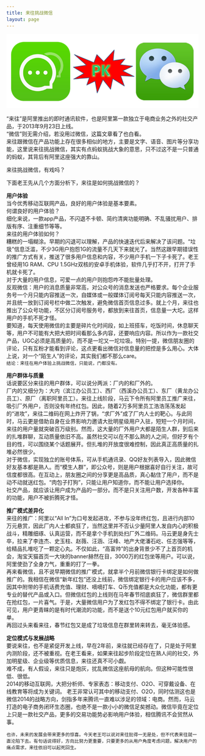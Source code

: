 ```yaml
---
title: 来往挑战微信 
layout: page
---
```


![](/media/images/201402/laiwang_vs_weixin.png)  


“来往”是阿里推出的即时通讯软件，也是阿里第一款独立于电商业务之外的社交产品，于2013年9月23日上线。  
“微信”则无需介绍，若没用过微信，这篇文章看了也白看。  
来往跟微信在产品功能上存在很多相似的地方，主要是文字、语音、图片等分享功能，这里说来往挑战微信，其实有点蚂蚁挑战大象的意思，只不过这不是一只普通的蚂蚁，其背后有阿里这座强大的靠山。  

来往挑战微信，有戏吗？  

下面老王先从几个方面分析下，来往是如何挑战微信的？  

**用户体验**  
当今优秀移动互联网产品，良好的用户体验是基本要素。  
何谓良好的用户体验？  
细化来说，一款app产品，不闪退不卡顿、简约清爽功能明确、不乱骚扰用户、排版有序、注重细节等等。  
来往的用户体验如何？  
糟糕的一塌糊涂。早期的闪退可以理解，产品的快速迭代后来解决了该问题。“垃圾”信息泛滥，不少3G用户抱怨1G的流量不几天下来就光了。当然这跟早期错误性的推广方式有关，推送了很多用户信息和内容，不少用户手机一下子卡死了。老王曾经用1G RAM、CPU 1.5GHz双核的安卓手机体验，软件几乎打不开，打开了手机就卡死了。  
对于大量的用户信息，可爱一点的用户则抱怨咋不能批量处理。  
反观微信：用户的消息质量非常高，对公众号的消息发送也严格要求。每个企业服务号一个月只能内容推送一次，自媒体或一般媒体订阅号每天只能内容推送一次，并且统一放到订阅号栏中做二次触发，避免微信首页信息过多。就上个月，来往也推出了公众号功能，不区分订阅号服务号，都放到来往首页，信息量一大坨。这样用户的手机不死才怪。  
要知道，每天使用微信的主要是碎片化时间段，如上班搭车，吃饭时间，休息聊天等，用户不可能有大把大把时间看那么多内容，还要响应内容。所以作为一款社交产品，UGC必须是高质量的，而不是一坨又一坨垃圾。特别一提，微信朋友圈的评论，只有互粉才能看到评论，这点更看出微信对信息量的把控是多么用心。大体上说，对一个“陌生人”的评论，其实我们都不那么care。  
`结论：来往在用户体验上挑战微信，只能说，门都没有。`  

**用户群体与质量**  
话说要区分来往的用户群体，可以说分两派：厂内的和厂外的。  
厂内的又细分为：大内（滨江办公员工）、西厂（西溪办公员工）、东厂（黄龙办公员工）、原厂（离职阿里员工）。来往上线阶段，马云下令所有阿里员工推广来往，吸引厂外用户，否则没有年终红包。因此，随着2万多阿里员工浩浩荡荡发起的“进攻”，来往二维码在网上炸开了锅，“求厂外”成了厂内人士的靶心。与此同时，马云更是借助自身在业界影响力邀请大批明星级用户入驻，短短一个月时间，来往的用户量就突破百万级别。然而，这大量的厂外用户大都是陌生人群，到后来的扎堆群聊，互动质量依旧不高。虽然社交可以在不那么熟的人之间，但好歹有个目的性，可以围绕某个话题展开。但扎堆的开放度很难控制，因此真正高质量的扎堆必然很少。  
对于微信，实现独立的账号体系，可从手机通讯录、QQ好友列表导入，因此微信好友基本都是熟人。而“模生人群”，即公众号，则是用户根据喜好自行关注，故可信度都很高。在互动上，朋友圈之间的分享更是高品质，真心黏住了用户，而不是动不动就送红包。“肉包子打狗”，只能让用户知道你，而不能让用户选择你。  
社交产品，就应该让用户成为产品的一部分。而不是只关注用户数，开发各种丰富的功能，用户不被折腾死才怪。  

**推广模式差异化**  
来往的推广：阿里以“All In”为口号发起进攻，不参与没年终红包，且进行内部10万元悬赏，因此厂内人士都疯狂了，当然这里并不否认少量阿里人发自内心的积极战斗，精雕细琢、认真运营，而不是拿个手机到处扫厂外二维码。马云更是身先士卒，拉来了李连杰、史玉柱、赵薇、汪涵、汪峰、地产大佬潘石屹、任志强等等，给精品扎堆吃了一颗定心丸。不仅如此，“高富帅”的出身背景少不了上首页的机会，淘宝天猫首页一大块的banner赫然在目，3000万的红包坐等用户。可以说，阿里使劲了全身力气，重重的打了一拳。  
再来看微信，且不说早期微信的推广模式，就拿半个月前微信银行卡绑定是如何做推广的。我相信在微信“新年红包”还没上线前，微信绑定银行卡的用户应该不多，因其中附带的手机话费充值、理财、嘀嘀打车、Q币充值都是大众化功能，都有更专业的替代产品或入口。但微信红包的上线则在马年春节彻底疯狂了，微信群里都在抢红包，一片喜气。于是，大量微信用户为了发红包不得不绑定了银行卡。由此可见，用户更青睐的是有时代潮流的功能，而不是送个10元红包用户就买你的单。  
再回过头来看来往，春节红包又是成了垃圾信息在群里转来转去，毫无体验感。  

**定位模式与发展战略**  
要说来往，也不是紧促开发上线，早在2年前，来往就已经存在了，只是处于阿里内测阶段，还不被重视。在老王看来，如果来往起步阶段定位在熟人间的社交，外加明星级、企业级等优质信息，来往还真不可小觑。  
难不成，有人假设，来往只是炮灰，扰乱微信这座航母的航向。但这种可能性很低、很低。  
2014的移动互联网，大把分析师、专家表态：移动支付、O2O、可穿戴设备、在线教育等将成为关键词。
老王非常认可其中的移动支付、O2O，同时估测这也是微信2014的战略方向，剑指多年来腾讯一直难以涉足的领域：电商。然而，马云打造的电子商务闭环生态圈，也绝不是一款小小的微信足矣撼动。微信毕竟在定位上只是一款社交产品，更多的交易功能势必影响用户体验，相信腾讯不会贸然从事。  

`也许，未来的发展会带来更多的惊喜。今天老王可以说对来往批得一无是处，但不代表来往就一直沦陷下去。有句话说得好，方向比努力更重要，只要更多的从用户角度考虑问题，解决用户的痛点需求，来往依旧可以起死回生。`
